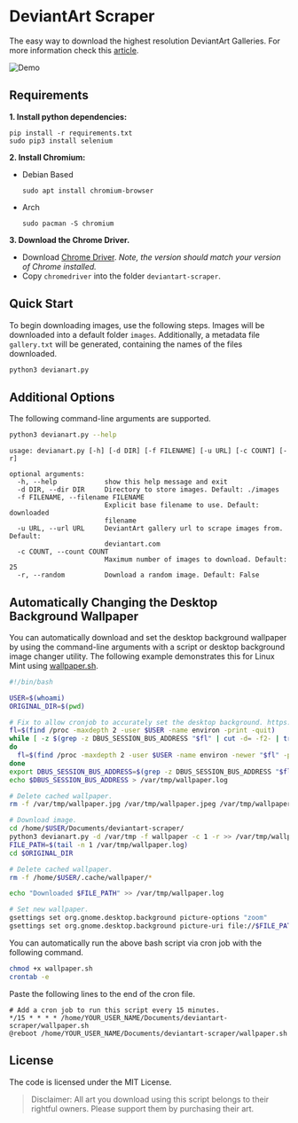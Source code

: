 # DeviantArt Scraper

The easy way to download the highest resolution DeviantArt Galleries. For more information check this [article](https://mlvnt.com/blog/tech/2018/05/scraping-deviantart/).

![Demo](demo.gif)

## Requirements

**1. Install python dependencies:**

```
pip install -r requirements.txt
sudo pip3 install selenium
```

**2. Install Chromium:**

- Debian Based

    ```
    sudo apt install chromium-browser
    ```

- Arch

    ```
    sudo pacman -S chromium
    ```

**3. Download the Chrome Driver.**

- Download [Chrome Driver](https://chromedriver.chromium.org/downloads). *Note, the version should match your version of Chrome installed.*
- Copy `chromedriver` into the folder `deviantart-scraper`.


## Quick Start

To begin downloading images, use the following steps. Images will be downloaded into a default folder `images`. Additionally, a metadata file `gallery.txt` will be generated, containing the names of the files downloaded.

```bash
python3 devianart.py
```

## Additional Options

The following command-line arguments are supported.

```bash
python3 devianart.py --help
```

```text
usage: devianart.py [-h] [-d DIR] [-f FILENAME] [-u URL] [-c COUNT] [-r]

optional arguments:
  -h, --help            show this help message and exit
  -d DIR, --dir DIR     Directory to store images. Default: ./images
  -f FILENAME, --filename FILENAME
                        Explicit base filename to use. Default: downloaded
                        filename
  -u URL, --url URL     DeviantArt gallery url to scrape images from. Default:
                        deviantart.com
  -c COUNT, --count COUNT
                        Maximum number of images to download. Default: 25
  -r, --random          Download a random image. Default: False
```

## Automatically Changing the Desktop Background Wallpaper

You can automatically download and set the desktop background wallpaper by using the command-line arguments with a script or desktop background image changer utility. The following example demonstrates this for Linux Mint using [wallpaper.sh](wallpaper.sh).

```bash
#!/bin/bash

USER=$(whoami)
ORIGINAL_DIR=$(pwd)

# Fix to allow cronjob to accurately set the desktop background. https://askubuntu.com/a/198508
fl=$(find /proc -maxdepth 2 -user $USER -name environ -print -quit)
while [ -z $(grep -z DBUS_SESSION_BUS_ADDRESS "$fl" | cut -d= -f2- | tr -d '\000' ) ]
do
  fl=$(find /proc -maxdepth 2 -user $USER -name environ -newer "$fl" -print -quit)
done
export DBUS_SESSION_BUS_ADDRESS=$(grep -z DBUS_SESSION_BUS_ADDRESS "$fl" | cut -d= -f2-)
echo $DBUS_SESSION_BUS_ADDRESS > /var/tmp/wallpaper.log

# Delete cached wallpaper.
rm -f /var/tmp/wallpaper.jpg /var/tmp/wallpaper.jpeg /var/tmp/wallpaper.gif /var/tmp/wallpaper.png

# Download image.
cd /home/$USER/Documents/deviantart-scraper/
python3 devianart.py -d /var/tmp -f wallpaper -c 1 -r >> /var/tmp/wallpaper.log
FILE_PATH=$(tail -n 1 /var/tmp/wallpaper.log)
cd $ORIGINAL_DIR

# Delete cached wallpaper.
rm -f /home/$USER/.cache/wallpaper/*

echo "Downloaded $FILE_PATH" >> /var/tmp/wallpaper.log

# Set new wallpaper.
gsettings set org.gnome.desktop.background picture-options "zoom"
gsettings set org.gnome.desktop.background picture-uri file://$FILE_PATH
```

You can automatically run the above bash script via cron job with the following command.

```bash
chmod +x wallpaper.sh
crontab -e
```

Paste the following lines to the end of the cron file.

```
# Add a cron job to run this script every 15 minutes.
*/15 * * * * /home/YOUR_USER_NAME/Documents/deviantart-scraper/wallpaper.sh
@reboot /home/YOUR_USER_NAME/Documents/deviantart-scraper/wallpaper.sh
```

## License

The code is licensed under the MIT License.

> Disclaimer: All art you download using this script belongs to their rightful owners. Please support them by purchasing their art.
